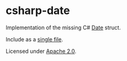 csharp-date
===========

Implementation of the missing C# [Date](https://github.com/claycephus/csharp-date/blob/master/CSharpDate/Date.cs) struct.

Include as a [single file](https://github.com/claycephus/csharp-date/blob/master/CSharpDate/Date.cs).

Licensed under [Apache 2.0](http://www.apache.org/licenses/LICENSE-2.0).
